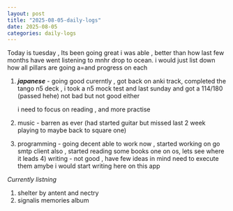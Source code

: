 ```yaml
---
layout: post
title: "2025-08-05-daily-logs"
date: 2025-08-05
categories: daily-logs
---
```



Today is tuesday , 
Its been going great i was able , better than how last few months have went
listening to mnhr drop to ocean.
i would just list down how all pillars are going a=and progress on each

1) ***japanese*** - going good  curerntly , got back on anki track, completed the tango n5 deck , i took a n5 mock test and last sunday and got a 114/180 (passed hehe) not bad but not good either
   
   i need to focus on reading , and more practise
2) music - barren as ever (had started guitar but missed last 2 week playing to maybe back to square one)
3) programming - going decent able to work now , started working on go smtp client also , started reading some books one on os, lets see where it leads
   4) writing - not good , have few ideas in mind need to execute them amybe i would start writing here on this app 



_Currently listning_
1) shelter by antent and nectry
2) signalis memories album 
   
   
